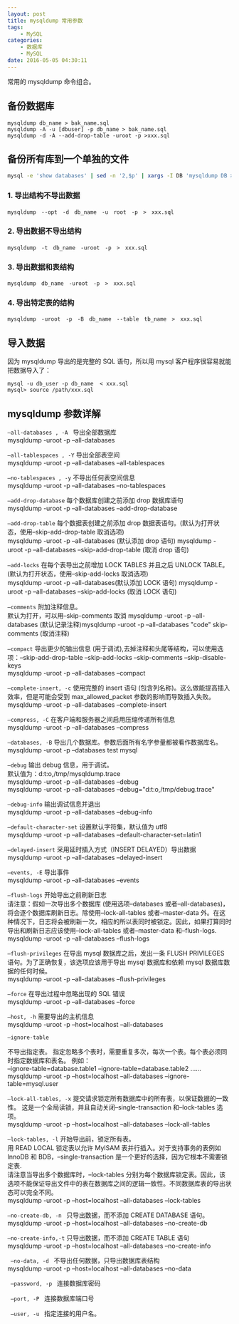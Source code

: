 ```yaml
---
layout: post
title: mysqldump 常用参数
tags: 
    - MySQL
categories: 
    - 数据库
    - MySQL
date: 2016-05-05 04:30:11
---
```


常用的 mysqldump 命令组合。

## 备份数据库

```
mysqldump db_name > bak_name.sql
mysqldump -A -u [dbuser] -p db_name > bak_name.sql
mysqldump -d -A --add-drop-table -uroot -p >xxx.sql
```

## 备份所有库到一个单独的文件

```bash
mysql -e 'show databases' | sed -n '2,$p' | xargs -I DB 'mysqldump DB > DB.sql'
```

### 1. 导出结构不导出数据

```
mysqldump　--opt　-d　db_name　-u　root　-p　>　xxx.sql
```

### 2. 导出数据不导出结构

```
mysqldump　-t　db_name　-uroot　-p　>　xxx.sql
```

### 3. 导出数据和表结构

```
mysqldump　db_name　-uroot　-p　>　xxx.sql
```

### 4. 导出特定表的结构

```
mysqldump　-uroot　-p　-B　db_name　--table　tb_name　>　xxx.sql
```

## 导入数据

 因为 mysqldump 导出的是完整的 SQL 语句，所以用 mysql 客户程序很容易就能把数据导入了：

```
mysql -u db_user -p db_name  < xxx.sql
mysql> source /path/xxx.sql
```

## mysqldump 参数详解

<code>–all-databases , -A </code>
导出全部数据库<br>
mysqldump -uroot -p –all-databases

<code>–all-tablespaces , -Y</code>
导出全部表空间<br>
mysqldump -uroot -p –all-databases –all-tablespaces

<code>–no-tablespaces , -y</code>
不导出任何表空间信息<br>
mysqldump -uroot -p –all-databases –no-tablespaces

<code>–add-drop-database</code>
每个数据库创建之前添加 drop 数据库语句<br>
mysqldump -uroot -p –all-databases –add-drop-database

<code>–add-drop-table</code>
每个数据表创建之前添加 drop 数据表语句。(默认为打开状态，使用–skip-add-drop-table 取消选项)<br>
mysqldump -uroot -p –all-databases (默认添加 drop 语句)
mysqldump -uroot -p –all-databases –skip-add-drop-table (取消 drop 语句)

<code>–add-locks</code>
在每个表导出之前增加 LOCK TABLES 并且之后 UNLOCK TABLE。(默认为打开状态，使用–skip-add-locks 取消选项)<br>
mysqldump -uroot -p –all-databases(默认添加 LOCK 语句)
mysqldump -uroot -p –all-databases –skip-add-locks (取消 LOCK 语句)

<code>–comments</code>
附加注释信息。<br>
默认为打开，可以用–skip-comments 取消 mysqldump -uroot -p –all-databases (默认记录注释)mysqldump -uroot -p –all-databases "code"
skip-comments (取消注释)

<code>–compact</code>
导出更少的输出信息 (用于调试),去掉注释和头尾等结构，可以使用选项：–skip-add-drop-table –skip-add-locks –skip-comments –skip-disable-keys<br>
mysqldump -uroot -p –all-databases –compact

<code>–complete-insert, -c</code>
使用完整的 insert 语句 (包含列名称)。这么做能提高插入效率，但是可能会受到 max_allowed_packet 参数的影响而导致插入失败。<br>
mysqldump -uroot -p –all-databases –complete-insert

<code>–compress, -C</code>
在客户端和服务器之间启用压缩传递所有信息<br>
mysqldump -uroot -p –all-databases –compress

<code>–databases, -B</code>
导出几个数据库。参数后面所有名字参量都被看作数据库名。<br>
mysqldump -uroot -p –databases test mysql

<code>–debug</code>
输出 debug 信息，用于调试。<br>
默认值为：d:t:o,/tmp/mysqldump.trace<br>
mysqldump -uroot -p –all-databases –debug<br>
mysqldump -uroot -p –all-databases –debug="d:t:o,/tmp/debug.trace"

<code>–debug-info</code>
输出调试信息并退出<br>
mysqldump -uroot -p –all-databases –debug-info

<code>–default-character-set</code>
设置默认字符集，默认值为 utf8<br>
mysqldump -uroot -p –all-databases –default-character-set=latin1

<code>–delayed-insert</code>
采用延时插入方式（INSERT DELAYED）导出数据<br>
mysqldump -uroot -p –all-databases –delayed-insert

<code>–events, -E</code>
导出事件<br>
mysqldump -uroot -p –all-databases –events

<code>–flush-logs</code>
开始导出之前刷新日志<br>
请注意：假如一次导出多个数据库 (使用选项–databases 或者–all-databases)，将会逐个数据库刷新日志。除使用–lock-all-tables 或者–master-data 外。在这种情况下，日志将会被刷新一次，相应的所以表同时被锁定。因此，如果打算同时导出和刷新日志应该使用–lock-all-tables 或者–master-data 和–flush-logs.<br>
mysqldump -uroot -p –all-databases –flush-logs

<code>–flush-privileges</code>
在导出 mysql 数据库之后，发出一条 FLUSH PRIVILEGES 语句。为了正确恢复，该选项应该用于导出 mysql 数据库和依赖 mysql 数据库数据的任何时候。<br>
mysqldump -uroot -p –all-databases –flush-privileges

<code>–force</code>
在导出过程中忽略出现的 SQL 错误<br>
mysqldump -uroot -p –all-databases –force

<code>–host, -h</code>
需要导出的主机信息<br>
mysqldump -uroot -p –host=localhost –all-databases

<code>–ignore-table</code>

不导出指定表。
指定忽略多个表时，需要重复多次，每次一个表。每个表必须同时指定数据库和表名。
例如：<br>–ignore-table=database.table1 –ignore-table=database.table2 ……<br>
mysqldump -uroot -p –host=localhost –all-databases –ignore-table=mysql.user

<code>–lock-all-tables, -x</code>
提交请求锁定所有数据库中的所有表，以保证数据的一致性。
这是一个全局读锁，并且自动关闭–single-transaction 和–lock-tables 选项。<br>
mysqldump -uroot -p –host=localhost –all-databases –lock-all-tables

<code>–lock-tables, -l</code>
开始导出前，锁定所有表。<br>
用 READ LOCAL 锁定表以允许 MyISAM 表并行插入。对于支持事务的表例如 InnoDB 和 BDB，–single-transaction 是一个更好的选择，因为它根本不需要锁定表.<br />
请注意当导出多个数据库时，–lock-tables 分别为每个数据库锁定表。因此，该选项不能保证导出文件中的表在数据库之间的逻辑一致性。不同数据库表的导出状态可以完全不同。<br>
mysqldump -uroot -p –host=localhost –all-databases –lock-tables

<code>–no-create-db, -n </code>
只导出数据，而不添加 CREATE DATABASE 语句。<br>
mysqldump -uroot -p –host=localhost –all-databases –no-create-db

<code>–no-create-info,-t</code>
只导出数据，而不添加 CREATE TABLE 语句<br>
mysqldump -uroot -p –host=localhost –all-databases –no-create-info

<code> –no-data, -d </code>
不导出任何数据，只导出数据库表结构<br>
mysqldump -uroot -p –host=localhost –all-databases –no-data

<code> –password, -p </code>
连接数据库密码

<code> –port, -P </code>
连接数据库端口号

<code> –user, -u </code>
指定连接的用户名。
